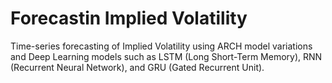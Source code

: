 # Forecastin Implied Volatility

Time-series forecasting of Implied Volatility using ARCH model variations and Deep Learning models such as LSTM (Long Short-Term Memory), RNN (Recurrent Neural Network), and GRU (Gated Recurrent Unit).
